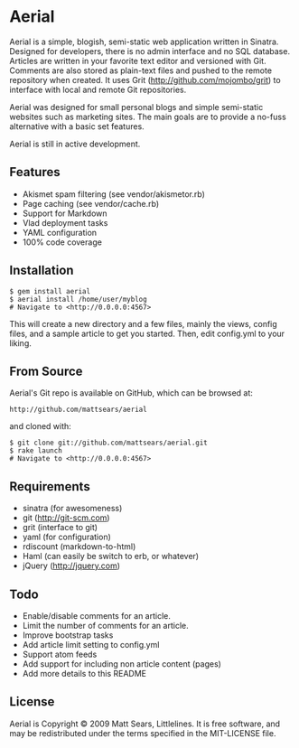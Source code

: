 Aerial
====

Aerial is a simple, blogish, semi-static web application written in Sinatra.
Designed for developers, there is no admin interface and no SQL database.
Articles are written in your favorite text editor and versioned with Git.
Comments are also stored as plain-text files and pushed to the remote
repository when created. It uses Grit (http://github.com/mojombo/grit) to
interface with local and remote Git repositories.

Aerial was designed for small personal blogs and simple semi-static websites
such as marketing sites. The main goals are to provide a no-fuss alternative
with a basic set features.

Aerial is still in active development.

## Features #################################################################

* Akismet spam filtering (see vendor/akismetor.rb)
* Page caching (see vendor/cache.rb)
* Support for Markdown
* Vlad deployment tasks
* YAML configuration
* 100% code coverage

## Installation #############################################################

    $ gem install aerial
    $ aerial install /home/user/myblog
    # Navigate to <http://0.0.0.0:4567>

This will create a new directory and a few files, mainly the views, config files, and a sample article to get you started. Then, edit config.yml to your liking.

## From Source ##############################################################

Aerial's Git repo is available on GitHub, which can be browsed at:

    http://github.com/mattsears/aerial

and cloned with:

    $ git clone git://github.com/mattsears/aerial.git
    $ rake launch
    # Navigate to <http://0.0.0.0:4567>

## Requirements #############################################################

* sinatra (for awesomeness)
* git (http://git-scm.com)
* grit (interface to git)
* yaml (for configuration)
* rdiscount (markdown-to-html)
* Haml (can easily be switch to erb, or whatever)
* jQuery (http://jquery.com)

## Todo  #####################################################################

* Enable/disable comments for an article.
* Limit the number of comments for an article.
* Improve bootstrap tasks
* Add article limit setting to config.yml
* Support atom feeds
* Add support for including non article content (pages)
* Add more details to this README

## License ###################################################################

Aerial is Copyright © 2009 Matt Sears, Littlelines. It is free software,
and may be redistributed under the terms specified in the MIT-LICENSE file.
